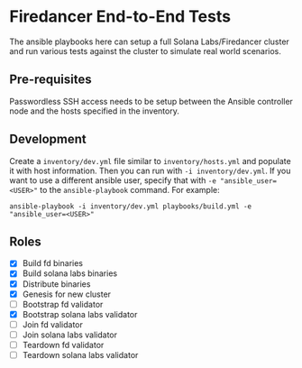 # Firedancer End-to-End Tests

The ansible playbooks here can setup a full Solana Labs/Firedancer cluster and run
various tests against the cluster to simulate real world scenarios.

## Pre-requisites

Passwordless SSH access needs to be setup between the Ansible controller node
and the hosts specified in the inventory.

## Development

Create a `inventory/dev.yml` file similar to `inventory/hosts.yml` and populate
it with host information.  Then you can run with `-i inventory/dev.yml`.  If
you want to use a different ansible user, specify that with `-e "ansible_user=<USER>"` to the
`ansible-playbook` command. For example:

```
ansible-playbook -i inventory/dev.yml playbooks/build.yml -e "ansible_user=<USER>"
```

## Roles

- [x] Build fd binaries
- [x] Build solana labs binaries
- [x] Distribute binaries
- [x] Genesis for new cluster
- [ ] Bootstrap fd validator
- [x] Bootstrap solana labs validator
- [ ] Join fd validator
- [ ] Join solana labs validator
- [ ] Teardown fd validator
- [ ] Teardown solana labs validator
